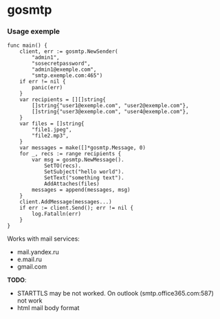 # gosmtp

### Usage exemple

    func main() {
        client, err := gosmtp.NewSender(
            "admin1",
            "sosecretpassword",
            "admin1@exemple.com",
            "smtp.exemple.com:465")
        if err != nil {
            panic(err)
        }
        var recipients = [][]string{
            []string{"user1@exemple.com", "user2@exemple.com"},
            []string{"user3@exemple.com", "user4@exemple.com"},
        }
        var files = []string{
            "file1.jpeg",
            "file2.mp3",
        }
        var messages = make([]*gosmtp.Message, 0)
        for _, recs := range recipients {
            var msg = gosmtp.NewMessage().
                SetTO(recs).
                SetSubject("hello world").
                SetText("something text").
                AddAttaches(files)
            messages = append(messages, msg)
        }
        client.AddMessage(messages...)
        if err := client.Send(); err != nil {
            log.Fatalln(err)
        }
    }

Works with mail services:

* mail.yandex.ru
* e.mail.ru
* gmail.com

__TODO__:

* STARTTLS may be not worked. On outlook (smtp.office365.com:587) not work
* html mail body format

